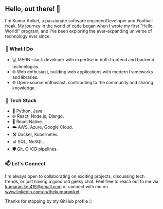## Hello, out there! 👋

I'm Kumar Aniket, a passionate software engineer/Developer and Football freak. My journey in the world of code began when I wrote my first "Hello, World!" program, and I've been exploring the ever-expanding universe of technology ever since.

### 🚀 What I Do

- 💻 MERN-stack developer with expertise in both frontend and backend technologies.
- 🌐 Web enthusiast, building web applications with modern frameworks and libraries.
- 🌐 Open-source enthusiast, contributing to the community and sharing knowledge.

### 🔧 Tech Stack

- 🌟 Python, Java.
- 🌐 React, Node.js, Django.
- 📱 React Native.
- ☁️ AWS, Azure, Google Cloud.
- 🛠️ Docker, Kubernetes.
- 📊 SQL, NoSQL.
- 🛡️ Git, CI/CD pipelines.

### 📫 Let's Connect
I'm always open to collaborating on exciting projects, discussing tech trends, or just having a good old geeky chat. Feel free to reach out to me via kumaraniket416@gmail.com or connect with me on www.linkedin.com/in/thekumaraniket

Thanks for stopping by my GitHub profile :)
